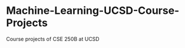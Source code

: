 Machine-Learning-UCSD-Course-Projects
=====================================

Course projects of CSE 250B at UCSD
